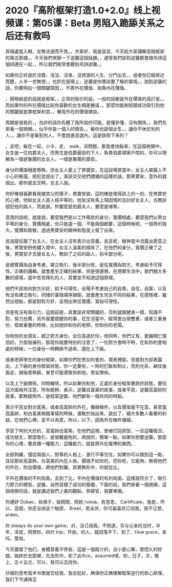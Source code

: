 # 2020『高阶框架打造1.0+2.0』线上视频课：第05课：Beta 男陷入跪舔关系之后还有救吗

真相遺當入眼，女無法適而不見。，大家好，我是梁叔，今天給大家講解高階框架的第五節課。，今天我們來聊一下逆襲這個話題。，通常我們談到逆襲都會跟吊詩這個詞連在一起，，所以我們經常會聽到吊詩逆襲。。

如果你正好處於沒錢、沒法、沒車、沒資源的人生、分鬥出去，，或者你已經將近而歷，人羊一世無恨，，也許在感情上，逆襲是你應該要了解的事情。，說到逆襲的話，你要明白一個關鍵原因，，不靠外在價值、指靠內在價值。

，歸根結底的話就是框架。，正常的吸引的話，一般的話都是外在價值的高打低。，而如果你的外在價值比起你喜歡的女生相差勝遠，，那麼你能夠短期成功吸引到他的關鍵就是靠框架利息。，畢竟外在的價值建設。

周期是很長的，，也許的話你先聽了我所說的可能，是懂非懂，沒有關係，，我們先來看一個視頻。，似乎你是一個人的情告，，輸你也是個女生，，讓你不休於別的人，，讓你不是看到別人，不會跑進高選內，這是跌倒下來的？

，走吧，躲在一起，小卡，走， walk，沒問題，那我會快點來，在這個視頻中，女生是一位伯爵夫人，而男生是伯爵最低的下人，負責伯爵堪家戶院的，你可以理解為一個是集團的女主人，一個是集團的寶安。

身分的價值相差懸殊，但女主人愛上了男寶安，在這段場景當中，女主人被露人不小心的衝撞，貌犯並說出了，真該交交他們禮儀的這樣的話，那男寶安，意外的就說出，那你就去交啊，女主人說。

你好像很喜歡看我被其父的樣子，男寶安說，這的確是值得該上的一刻，在男寶安的心裡，他和女主人是人格平等的，他並沒有馬上現因情的去討好女主人，去教訓貌犯他的路人，而是說，你要麼是伯爵夫人，要麼是堪寧。

意思的話呢，就是說，要麼我們是以工作尊悲的身分，寬價相處，要麼我們以男女平等的身分，寬價相處，你只能選一個，不能兩個都要，這個時候呢，一個男的強大，寬價和致敬，透過男寶安的眼神和態度上發了出來。

並追蹤征服了女主人，在女主人沒有表示出意義，並且呢，眼神當中流露出愛意之後，男寶安把他攔入懷中，女主人溫柔的順床了，在他們的身分，寬價正確了之後，男寶安才去替女主人，教訓了之前的路人，前半部分呢。

是硬寬價為自身考慮，建立吸引，後半部分呢，是往寬價為對方，考慮給予可得性，正確的邏輯，就會產生正確的結果，但是很遺憾，在現實生活中，我們絕大多數的感情，當中苦苦掙扎的人，其實並不知道這個原理。

他們平民地向對方示好，給予可得性，全陽不考慮自己的自尊，自信，自案，以及有沒有建立吸引，同樣的事情順序顛倒，就會產生完全不同的結果，在感情裡，雖然出發點，都是對對方好，呈現出來往寬價，富裕可得性。

但是有沒有吸引力，這個前提，其實是非常關鍵的，否則就跟健身一樣，知識不對，努力白費，另外我要提醒你的事，在生活當中，經常會出現雙重，或者三重身份，框架重疊的時候，比如說你和你的老師，你和你的老闆。

你和你的女朋友，總之對方身份，全位高過於你，但同時，你們又有，愛媚相亡情侶的，方面發展的，那麼你就要特別的注意了，一位對方會時不時，在和你約會相處的時候，一位身份一時轉換不過來，還在上下級。

或者老師學生的身份框架，如果你們在男女約會的，場景裡面，但是對方卻表露出，上下級的身份框架狀態，你一定要有，一時的打斷和制止，否則光系，越往後面走，越後患無窮，甚至可能導致你和他，男女關係。

以及上下級關係，同時解除，所以如果你和他，正處於身份框架重跌的狀態，要往這方面格外注意，所有能夠，表示，逆襲白富美的故事，或者平民，逆襲高富帥的故事，都無疑例外，是框架逆襲，他們都有一個共同的特點。

表示平民女對白富美，或者高富帥的外在，優越條件，以及價值毫不在意，甚至當高富帥，和白富美做錯事情的時候，還敢於指出來，說白了，絕大多數人看重的利益，在他們心裡，並不以為意，所以，以下，因為外在條件優越。

享受了特別大於的，高富帥白富美，在他們這裡，會被打回原型，一旦這種情況，成功發生，那麼吸引，是很難避免的，再說的，簡單一點，如果你想要逆襲，那麼你的心裡，要具備一種能力，這種能力，就是將外在複博的東西。

全部剝離，僅從兩個人，對等的人格上，進行平等交往，如果你可以做到這一點，往往那些高富帥，白富美的內在人格，價值不如你的，而你呢，又能夠，無視他們的外在，附加價值，將他們剝離，其實無形中，你就從比。

平外在價值的不利局面，去到了比，平內在價值的有利局面，這樣就符合了，吸引力原力的模型，逆襲，自然具備了成功的基礎，下面的話，我們來看一個視頻，這個視頻的話，就是講述我們上書的觀點，參總官，我要準備。

你還好 Dobac，些褉子，我期間，照統 голов，有意思， Certificate，我是，所以，這個，你还没进这个触感， Brasil，若永厌，你可最喜欢订阅我，我不讧想，arden。

你 always do your own game，对，没订阅我，不知道，农与父亲的当时，半年，泽民，照预你，四代 trip，开始，的人，就回落不下，到了，How grace，来吗，警局。

今天要服了他们，身體意義不停長，這是一個超介的，自小更心慚，那麼久的好戲，我終於去那裡，先去形作，和了此ifice，assumed噌，和，日子，次，晚上，五十五兰，可以，我可以去找你。

仔细的思考周术书里提交给我，我会批赶，确保你正确理解框架逆行的核心原理，我们下节课再见